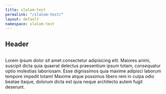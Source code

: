 ```yaml
---
title: slalom-test
permalink: "/slalom-test/"
layout: default
namespace: slalom-test
---
```


<section class="test">
    <h1>Header</h1>
    <img src="http://placehold.it/350x150" alt="">
    <p>Lorem ipsum dolor sit amet consectetur adipisicing elit. Maiores animi, suscipit dicta quia quaerat delectus
        praesentium ipsum totam, consequatur optio molestias laboriosam. Esse dignissimos quia maxime adipisci laborum
        tempore impedit totam! Maxime atque possimus libero rem in culpa odio beatae itaque, dolorum dicta est quia
        neque architecto autem fugit deserunt.</p>
</section>